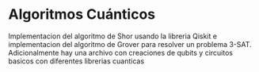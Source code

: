 # Algoritmos Cuánticos

Implementacion del algoritmo de Shor usando la libreria Qiskit e implementacion del algoritmo de Grover para resolver un problema 3-SAT.
Adicionalmente hay una archivo con creaciones de qubits y circuitos basicos con diferentes librerias cuanticas
